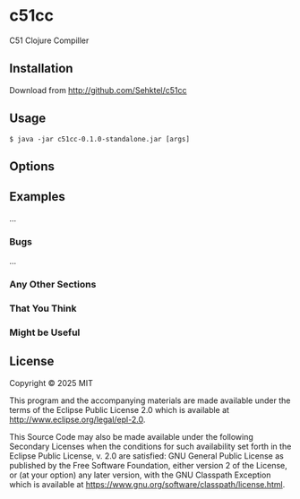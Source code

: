 # c51cc

C51 Clojure Compiller 

## Installation

Download from http://github.com/Sehktel/c51cc

## Usage

    $ java -jar c51cc-0.1.0-standalone.jar [args]

## Options

## Examples

...

### Bugs

...

### Any Other Sections
### That You Think
### Might be Useful

## License

Copyright © 2025 MIT

This program and the accompanying materials are made available under the
terms of the Eclipse Public License 2.0 which is available at
http://www.eclipse.org/legal/epl-2.0.

This Source Code may also be made available under the following Secondary
Licenses when the conditions for such availability set forth in the Eclipse
Public License, v. 2.0 are satisfied: GNU General Public License as published by
the Free Software Foundation, either version 2 of the License, or (at your
option) any later version, with the GNU Classpath Exception which is available
at https://www.gnu.org/software/classpath/license.html.
